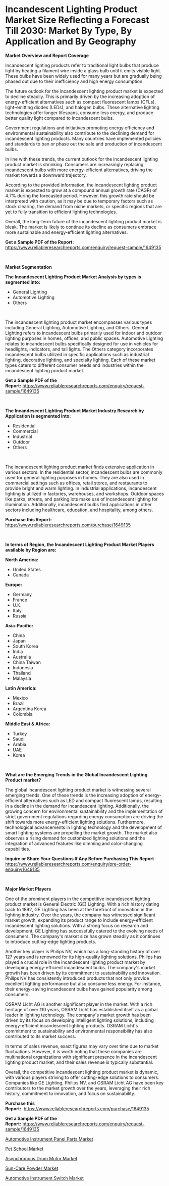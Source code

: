 <p><h1>Incandescent Lighting Product Market Size Reflecting a Forecast Till 2030: Market By Type, By Application and By Geography</h1></p><p><strong>Market Overview and Report Coverage</strong></p>
<p><p>Incandescent lighting products refer to traditional light bulbs that produce light by heating a filament wire inside a glass bulb until it emits visible light. These bulbs have been widely used for many years but are gradually being phased out due to their inefficiency and high energy consumption.</p><p>The future outlook for the incandescent lighting product market is expected to decline steadily. This is primarily driven by the increasing adoption of energy-efficient alternatives such as compact fluorescent lamps (CFLs), light-emitting diodes (LEDs), and halogen bulbs. These alternative lighting technologies offer longer lifespans, consume less energy, and produce better quality light compared to incandescent bulbs.</p><p>Government regulations and initiatives promoting energy efficiency and environmental sustainability also contribute to the declining demand for incandescent lighting products. Many countries have implemented policies and standards to ban or phase out the sale and production of incandescent bulbs.</p><p>In line with these trends, the current outlook for the incandescent lighting product market is shrinking. Consumers are increasingly replacing incandescent bulbs with more energy-efficient alternatives, driving the market towards a downward trajectory.</p><p>According to the provided information, the incandescent lighting product market is expected to grow at a compound annual growth rate (CAGR) of 4.7% during the forecasted period. However, this growth rate should be interpreted with caution, as it may be due to temporary factors such as stock clearing, the demand from niche markets, or specific regions that are yet to fully transition to efficient lighting technologies.</p><p>Overall, the long-term future of the incandescent lighting product market is bleak. The market is likely to continue its decline as consumers embrace more sustainable and energy-efficient lighting alternatives.</p></p>
<p><strong>Get a Sample PDF of the Report:</strong> <a href="https://www.reliableresearchreports.com/enquiry/request-sample/1649135">https://www.reliableresearchreports.com/enquiry/request-sample/1649135</a></p>
<p>&nbsp;</p>
<p><strong>Market Segmentation</strong></p>
<p><strong>The Incandescent Lighting Product Market Analysis by types is segmented into:</strong></p>
<p><ul><li>General Lighting</li><li>Automotive Lighting</li><li>Others</li></ul></p>
<p>&nbsp;</p>
<p><p>The incandescent lighting product market encompasses various types including General Lighting, Automotive Lighting, and Others. General Lighting refers to incandescent bulbs primarily used for indoor and outdoor lighting purposes in homes, offices, and public spaces. Automotive Lighting relates to incandescent bulbs specifically designed for use in vehicles for headlights, indicators, and tail lights. The Others category incorporates incandescent bulbs utilized in specific applications such as industrial lighting, decorative lighting, and specialty lighting. Each of these market types caters to different consumer needs and industries within the incandescent lighting product market.</p></p>
<p><strong>Get a Sample PDF of the Report:</strong>&nbsp;<a href="https://www.reliableresearchreports.com/enquiry/request-sample/1649135">https://www.reliableresearchreports.com/enquiry/request-sample/1649135</a></p>
<p>&nbsp;</p>
<p><strong>The Incandescent Lighting Product Market Industry Research by Application is segmented into:</strong></p>
<p><ul><li>Residential</li><li>Commercial</li><li>Industrial</li><li>Outdoor</li><li>Others</li></ul></p>
<p>&nbsp;</p>
<p><p>The incandescent lighting product market finds extensive application in various sectors. In the residential sector, incandescent bulbs are commonly used for general lighting purposes in homes. They are also used in commercial settings such as offices, retail stores, and restaurants to provide bright and warm lighting. In industrial applications, incandescent lighting is utilized in factories, warehouses, and workshops. Outdoor spaces like parks, streets, and parking lots make use of incandescent lighting for illumination. Additionally, incandescent bulbs find applications in other sectors including healthcare, education, and hospitality, among others.</p></p>
<p><strong>Purchase this Report:</strong>&nbsp; <a href="https://www.reliableresearchreports.com/purchase/1649135">https://www.reliableresearchreports.com/purchase/1649135</a></p>
<p>&nbsp;</p>
<p><strong>In terms of Region, the Incandescent Lighting Product Market Players available by Region are:</strong></p>
<p>
    <p> <strong> North America: </strong>
        <ul>
            <li>United States</li>
            <li>Canada</li>
        </ul>
        </p> 
    <p> <strong> Europe: </strong>
        <ul>
            <li>Germany</li>
            <li>France</li>
            <li>U.K.</li>
            <li>Italy</li>
            <li>Russia</li>
        </ul>
        </p> 
    <p> <strong> Asia-Pacific: </strong>
        <ul>
            <li>China</li>
            <li>Japan</li>
            <li>South Korea</li>
            <li>India</li>
            <li>Australia</li>
            <li>China Taiwan</li>
            <li>Indonesia</li>
            <li>Thailand</li>
            <li>Malaysia</li>
        </ul>
        </p> 
    <p> <strong> Latin America: </strong>
        <ul>
            <li>Mexico</li>
            <li>Brazil</li>
            <li>Argentina Korea</li>
            <li>Colombia</li>
        </ul>
        </p> 
    <p> <strong> Middle East & Africa: </strong>
        <ul>
            <li>Turkey</li>
            <li>Saudi</li>
            <li>Arabia</li>
            <li>UAE</li>
            <li>Korea</li>
        </ul>
    </p>
    </p>
<p>&nbsp;</p>
<p><strong>What are the Emerging Trends in the Global Incandescent Lighting Product market?</strong></p>
<p><p>The global incandescent lighting product market is witnessing several emerging trends. One of these trends is the increasing adoption of energy-efficient alternatives such as LED and compact fluorescent lamps, resulting in a decline in the demand for incandescent lighting. Additionally, the growing concern for environmental sustainability and the implementation of strict government regulations regarding energy consumption are driving the shift towards more energy-efficient lighting solutions. Furthermore, technological advancements in lighting technology and the development of smart lighting systems are propelling the market growth. The market also observes a rising demand for customized lighting solutions and the integration of advanced features like dimming and color-changing capabilities.</p></p>
<p><strong>Inquire or Share Your Questions If Any Before Purchasing This Report</strong>- <a href="https://www.reliableresearchreports.com/enquiry/pre-order-enquiry/1649135">https://www.reliableresearchreports.com/enquiry/pre-order-enquiry/1649135</a></p>
<p>&nbsp;</p>
<p><strong>Major Market Players</strong></p>
<p><p>One of the prominent players in the competitive incandescent lighting product market is General Electric (GE) Lighting. With a rich history dating back to 1892, GE Lighting has been at the forefront of innovation in the lighting industry. Over the years, the company has witnessed significant market growth, expanding its product range to include energy-efficient incandescent lighting solutions. With a strong focus on research and development, GE Lighting has successfully catered to the evolving needs of consumers. The company's market size has grown steadily as it continues to introduce cutting-edge lighting products.</p><p>Another key player is Philips NV, which has a long-standing history of over 127 years and is renowned for its high-quality lighting solutions. Philips has played a crucial role in the incandescent lighting product market by developing energy-efficient incandescent bulbs. The company's market growth has been driven by its commitment to sustainability and innovation. Philips NV has consistently introduced products that not only provide excellent lighting performance but also consume less energy. For instance, their energy-saving incandescent bulbs have gained popularity among consumers. </p><p>OSRAM Licht AG is another significant player in the market. With a rich heritage of over 110 years, OSRAM Licht has established itself as a global leader in lighting technology. The company's market growth has been driven by its focus on developing intelligent lighting solutions, including energy-efficient incandescent lighting products. OSRAM Licht's commitment to sustainability and environmental responsibility has also contributed to its market success.</p><p>In terms of sales revenue, exact figures may vary over time due to market fluctuations. However, it is worth noting that these companies are multinational organizations with significant presence in the incandescent lighting product market, and their sales revenue is typically substantial.</p><p>Overall, the competitive incandescent lighting product market is dynamic, with various players striving to offer cutting-edge solutions to consumers. Companies like GE Lighting, Philips NV, and OSRAM Licht AG have been key contributors to the market growth over the years, leveraging their rich history, commitment to innovation, and focus on sustainability.</p></p>
<p><strong>Purchase this Report:</strong>&nbsp;&nbsp;<a href="https://www.reliableresearchreports.com/purchase/1649135">https://www.reliableresearchreports.com/purchase/1649135</a></p>
<p></p>
<p><strong>Get a Sample PDF of the Report:</strong>&nbsp;<a href="https://www.reliableresearchreports.com/enquiry/request-sample/1649135">https://www.reliableresearchreports.com/enquiry/request-sample/1649135</a></p>
<p><p><a href="https://medium.com/@albanaduro2018/automotive-instrument-panel-parts-market-competitive-analysis-market-trends-and-forecast-to-2030-df20636c23fd">Automotive Instrument Panel Parts Market</a></p><p><a href="https://github.com/luckyshygirl/Market-Research-Report-List-1/blob/main/pet-school-market.md">Pet School Market</a></p><p><a href="https://www.linkedin.com/pulse/asynchronous-drum-motor-market-size-2023-/">Asynchronous Drum Motor Market</a></p><p><a href="https://github.com/vimar16th/Market-Research-Report-List-1/blob/main/sun-care-powder-market.md">Sun-Care Powder Market</a></p><p><a href="https://medium.com/@loretadervishi2013/automotive-instrument-switch-market-insight-market-trends-growth-forecasted-from-2023-to-2030-f98db1b5d716">Automotive Instrument Switch Market</a></p></p>